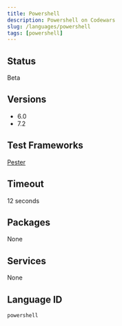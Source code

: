 ```yaml
---
title: Powershell
description: Powershell on Codewars
slug: /languages/powershell
tags: [powershell]
---
```



## Status

Beta

## Versions

- 6.0
- 7.2

## Test Frameworks
[Pester](https://github.com/pester/Pester)

## Timeout
12 seconds

## Packages
None

## Services
None

## Language ID

`powershell`
